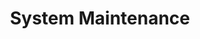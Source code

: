 ---
sidebar_position: 8
title: "System Maintenance"
sidebar_label: "System Maintenance"
description: "Optimize Debian system upkeep - evaluate maintenance routines, system updates, performance tuning, and preventive care practices."
keywords:
  - "debian system maintenance"
  - "system optimization"
  - "preventive maintenance"
  - "system updates"
  - "performance tuning"
tags:
  - debian
  - system-maintenance
  - optimization
  - system-administration
  - performance-tuning
slug: /linux/debian/administration/system-maintenance
---